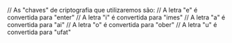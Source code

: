 // As "chaves" de criptografia que utilizaremos são: // A letra "e" é convertida para "enter" // A letra "i" é convertida para "imes" // A letra "a" é convertida para "ai" // A letra "o" é convertida para "ober" // A letra "u" é convertida para "ufat"
